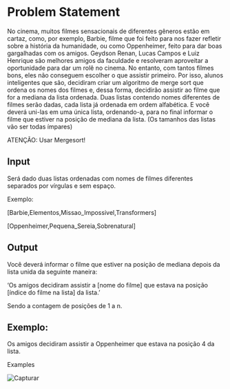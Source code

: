 # Problem Statement

No cinema, muitos filmes sensacionais de diferentes gêneros estão em cartaz, como, por exemplo, Barbie, filme que foi feito para nos fazer refletir sobre a história da humanidade, ou como Oppenheimer, feito para dar boas gargalhadas com os amigos. Geydson Renan, Lucas Campos e Luiz Henrique são melhores amigos da faculdade e resolveram aproveitar a oportunidade para dar um rolê no cinema. No entanto, com tantos filmes bons, eles não conseguem escolher o que assistir primeiro. Por isso, alunos inteligentes que são, decidiram criar um algoritmo de merge sort que ordena os nomes dos filmes e, dessa forma, decidirão assistir ao filme que for a mediana da lista ordenada. Duas listas contendo nomes diferentes de filmes serão dadas, cada lista já ordenada em ordem alfabética. E você deverá uni-las em uma única lista, ordenando-a, para no final informar o filme que estiver na posição de mediana da lista. (Os tamanhos das listas vão ser todas ímpares)

ATENÇÃO: Usar Mergesort!

## Input

Será dado duas listas ordenadas com nomes de filmes diferentes separados por vírgulas e sem espaço.

Exemplo:

[Barbie,Elementos,Missao_Impossivel,Transformers]

[Oppenheimer,Pequena_Sereia,Sobrenatural]

## Output

Você deverá informar o filme que estiver na posição de mediana depois da lista unida da seguinte maneira:

‘Os amigos decidiram assistir a [nome do filme] que estava na posição [índice do filme na lista] da lista.’

Sendo a contagem de posições de 1 a n.

## Exemplo:

Os amigos decidiram assistir a Oppenheimer que estava na posição 4 da lista.

Examples

![Capturar](https://github.com/mvrcost/mergesort/assets/131052793/6fcf56bd-c834-4a82-a3f5-4cf1aa59dc3a)

